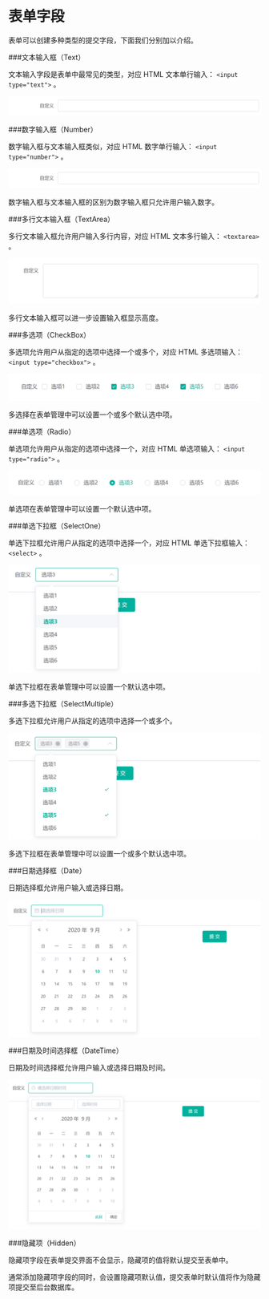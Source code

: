 # 表单字段

表单可以创建多种类型的提交字段，下面我们分别加以介绍。

###文本输入框（Text）

文本输入字段是表单中最常见的类型，对应 HTML 文本单行输入： `<input type="text">` 。

![styles01.png](images/styles01.png)

###数字输入框（Number）

数字输入框与文本输入框类似，对应 HTML 数字单行输入： `<input type="number">` 。

![styles01.png](images/styles01.png)

数字输入框与文本输入框的区别为数字输入框只允许用户输入数字。

###多行文本输入框（TextArea）

多行文本输入框允许用户输入多行内容，对应 HTML 文本多行输入： `<textarea>` 。

![styles02.png](images/styles02.png)

多行文本输入框可以进一步设置输入框显示高度。

###多选项（CheckBox）

多选项允许用户从指定的选项中选择一个或多个，对应 HTML 多选项输入： `<input type="checkbox">` 。

![styles03.png](images/styles03.png)

多选择在表单管理中可以设置一个或多个默认选中项。

###单选项（Radio）

单选项允许用户从指定的选项中选择一个，对应 HTML 单选项输入： `<input type="radio">` 。

![styles04.png](images/styles04.png)

单选项在表单管理中可以设置一个默认选中项。

###单选下拉框（SelectOne）

单选下拉框允许用户从指定的选项中选择一个，对应 HTML 单选下拉框输入： `<select>` 。

![styles05.png](images/styles05.png)

单选下拉框在表单管理中可以设置一个默认选中项。

###多选下拉框（SelectMultiple）

多选下拉框允许用户从指定的选项中选择一个或多个。

![styles06.png](images/styles06.png)

多选下拉框在表单管理中可以设置一个或多个默认选中项。

###日期选择框（Date）

日期选择框允许用户输入或选择日期。

![styles07.png](images/styles07.png)

###日期及时间选择框（DateTime）

日期及时间选择框允许用户输入或选择日期及时间。

![styles08.png](images/styles08.png)

###隐藏项（Hidden）

隐藏项字段在表单提交界面不会显示，隐藏项的值将默认提交至表单中。

通常添加隐藏项字段的同时，会设置隐藏项默认值，提交表单时默认值将作为隐藏项提交至后台数据库。